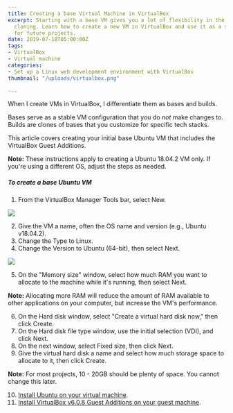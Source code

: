 ```yaml
---
title: Creating a base Virtual Machine in VirtualBox
excerpt: Starting with a base VM gives you a lot of flexibility in the future through
  cloning. Learn how to create a new VM in VirtualBox and use it as a stable base
  for future projects.
date: 2019-07-18T05:00:00Z
tags:
- VirtualBox
- Virtual machine
categories:
- Set up a Linux web development environment with VirtualBox
thumbnail: "/uploads/virtualbox.png"

---
```

When I create VMs in VirtualBox, I differentiate them as bases and builds. 

Bases serve as a stable VM configuration that you do _not_ make changes to. Builds are clones of bases that you customize for specific tech stacks.

This article covers creating your initial base Ubuntu VM that includes the VirtualBox Guest Additions.

<div class="note">  <p><strong>Note:</strong> These instructions apply to creating a Ubuntu 18.04.2 VM only. If you're using a different OS, adjust the steps as needed.</p></div>

##### To create a base Ubuntu VM
1. From the VirtualBox Manager Tools bar, select New.

<img class="procedure-image" src="/uploads/new-vm.png" />

2. Give the VM a name, often the OS name and version (e.g., Ubuntu v18.04.2).
3. Change the Type to Linux.
4. Change the Version to Ubuntu (64-bit), then select Next.

<img class="procedure-image" src="/uploads/name-and-os.png" />

5. On the "Memory size" window, select how much RAM you want to allocate to the machine while it's running, then select Next.

<div class="note">  <p><strong>Note:</strong> Allocating more RAM will reduce the amount of RAM available to other applications on your computer, but increase the VM's performance.</p></div>

6. On the Hard disk window, select "Create a virtual hard disk now," then click Create.
7. On the Hard disk file type window, use the initial selection (VDI), and click Next.
8. On the next window, select Fixed size, then click Next.
9. Give the virtual hard disk a name and select how much storage space to allocate to it, then click Create.

<div class="note">  <p><strong>Note:</strong> For most projects, 10 - 20GB should be plenty of space. You cannot change this later.</p></div>

10.  [Install Ubuntu on your virtual machine](https://the-canney-valley.kyleblankrollins.com/posts/installing-ubuntu-on-your-virtualbox-vm).
11.  [Install VirtualBox v6.0.8 Guest Additions on your guest machine](https://the-canney-valley.kyleblankrollins.com/posts/installing-virtualbox-guest-additions-for-your-vm).